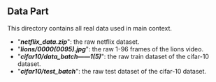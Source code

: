 ## Data Part

This directory contains all real data used in main context.

- "***netflix_data.zip***": the raw netflix dataset.
- "***lions/0000(0095).jpg***": the raw 1-96 frames of the lions video.
- "***cifar10/data_batch——1(5)***": the raw train dataset of the cifar-10 dataset.
- "***cifar10/test_batch***": the raw test dataset of the cifar-10 dataset.
